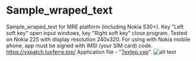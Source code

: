 # Sample_wraped_text
Sample_wraped_text for MRE platform (including Nokia S30+). Key "Left soft key" open input windows, key "Right soft key" close program. Tested on Nokia 225 with display resolution 240x320. For using with Nokia mobile phone, app must be signed with IMSI (your SIM card) code. https://vxpatch.luxferre.top/
Application file - "[Textep.vxp](https://github.com/RDZDX/Sample_wraped_text/blob/main/Sample_wraped_text.vxp?raw=true)".
![alt text](https://rdzdx.github.io/Sample_wraped_text/picture.jpg)
